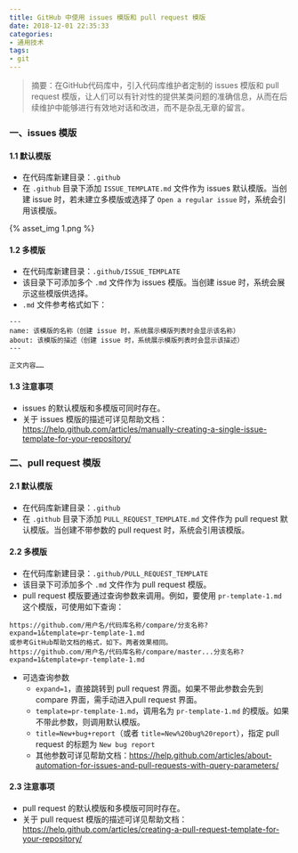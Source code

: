```yaml
---
title: GitHub 中使用 issues 模版和 pull request 模版
date: 2018-12-01 22:35:33
categories:
- 通用技术
tags:
- git
---
```


> 摘要：在GitHub代码库中，引入代码库维护者定制的 issues 模版和 pull request 模版，让人们可以有针对性的提供某类问题的准确信息，从而在后续维护中能够进行有效地对话和改进，而不是杂乱无章的留言。

<!-- more -->

### 一、issues 模版

#### 1.1 默认模版
- 在代码库新建目录：`.github`
- 在 `.github` 目录下添加 `ISSUE_TEMPLATE.md` 文件作为 issues 默认模版。当创建 issue 时，若未建立多模版或选择了 `Open a regular issue` 时，系统会引用该模版。

{% asset_img 1.png %}

#### 1.2 多模版
- 在代码库新建目录：`.github/ISSUE_TEMPLATE`
- 该目录下可添加多个 `.md` 文件作为 issues 模版。当创建 issue 时，系统会展示这些模版供选择。
- `.md` 文件参考格式如下：

```
---
name: 该模版的名称（创建 issue 时，系统展示模版列表时会显示该名称）
about: 该模版的描述（创建 issue 时，系统展示模版列表时会显示该描述）
---

正文内容……
```

#### 1.3 注意事项
- issues 的默认模版和多模版可同时存在。
- 关于 issues 模版的描述可详见帮助文档：https://help.github.com/articles/manually-creating-a-single-issue-template-for-your-repository/

### 二、pull request 模版

#### 2.1 默认模版
- 在代码库新建目录：`.github`
- 在 `.github` 目录下添加 `PULL_REQUEST_TEMPLATE.md` 文件作为 pull request 默认模版。当创建不带参数的 pull request 时，系统会引用该模版。

#### 2.2 多模版
- 在代码库新建目录：`.github/PULL_REQUEST_TEMPLATE`
- 该目录下可添加多个 `.md` 文件作为 pull request 模版。
- pull request 模版要通过查询参数来调用。例如，要使用 `pr-template-1.md` 这个模版，可使用如下查询：

```
https://github.com/用户名/代码库名称/compare/分支名称?expand=1&template=pr-template-1.md
或参考GitHub帮助文档的格式，如下。两者效果相同。
https://github.com/用户名/代码库名称/compare/master...分支名称?expand=1&template=pr-template-1.md
```
- 可选查询参数
  - `expand=1`，直接跳转到 pull request 界面。如果不带此参数会先到 compare 界面，需手动进入pull request 界面。
  - `template=pr-template-1.md`，调用名为 `pr-template-1.md` 的模版。如果不带此参数，则调用默认模版。
  - `title=New+bug+report`（或者 `title=New%20bug%20report`），指定 pull request 的标题为 `New bug report`
  - 其他参数可详见帮助文档：https://help.github.com/articles/about-automation-for-issues-and-pull-requests-with-query-parameters/

#### 2.3 注意事项
- pull request 的默认模版和多模版可同时存在。
- 关于 pull request 模版的描述可详见帮助文档：https://help.github.com/articles/creating-a-pull-request-template-for-your-repository/
